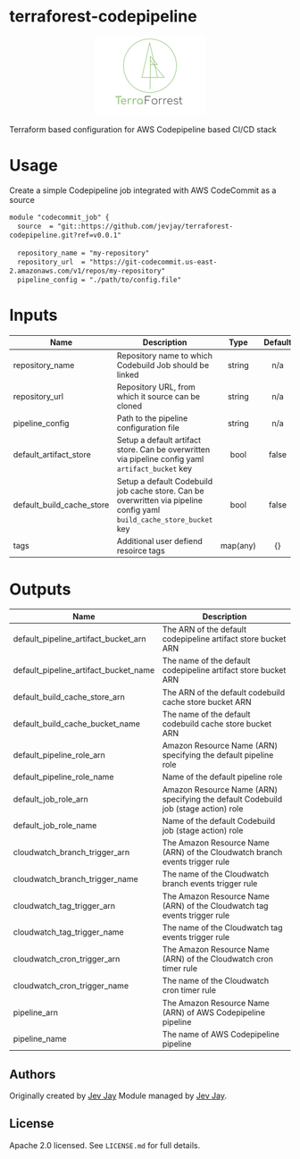 # terraforest-codepipeline

<p align="center">
  <img width="198" height="141" src="./img/logo.png">
</p>
Terraform based configuration for AWS Codepipeline based CI/CD stack

# Usage

Create a simple Codepipeline job integrated with AWS CodeCommit as a source

```hcl
module "codecommit_job" {
  source  = "git::https://github.com/jevjay/terraforest-codepipeline.git?ref=v0.0.1"

  repository_name = "my-repository"
  repository_url  = "https://git-codecommit.us-east-2.amazonaws.com/v1/repos/my-repository"
  pipeline_config = "./path/to/config.file"
```

# Inputs

| Name | Description | Type | Default | Required |
|------|-------------|:----:|:-----:|:-----:|
| repository\_name | Repository name to which Codebuild Job should be linked | string | n/a | yes |
| repository\_url | Repository URL, from which it source can be cloned | string | n/a | yes |
| pipeline\_config | Path to the pipeline configuration file | string | n/a | yes |
| default\_artifact\_store | Setup a default artifact store. Can be overwritten via pipeline config yaml `artifact_bucket` key | bool | false | no |
| default\_build\_cache\_store | Setup a default Codebuild job cache store. Can be overwritten via pipeline config yaml `build_cache_store_bucket` key | bool | false | no |
| tags | Additional user defiend resoirce tags | map(any) | \{\} | no |

# Outputs

| Name | Description |
|------|-------------|
| default\_pipeline\_artifact\_bucket\_arn | The ARN of the default codepipeline artifact store bucket ARN |
| default\_pipeline\_artifact\_bucket\_name | The name of the default codepipeline artifact store bucket ARN |
| default\_build\_cache\_store\_arn | The ARN of the default codebuild cache store bucket ARN |
| default\_build\_cache\_bucket\_name | The name of the default codebuild cache store bucket ARN |
| default\_pipeline\_role\_arn | Amazon Resource Name (ARN) specifying the default pipeline role |
| default\_pipeline\_role\_name | Name of the default pipeline role |
| default\_job\_role\_arn | Amazon Resource Name (ARN) specifying the default Codebuild job (stage action) role |
| default\_job\_role\_name | Name of the default Codebuild job (stage action) role |
| cloudwatch\_branch\_trigger\_arn | The Amazon Resource Name (ARN) of the Cloudwatch branch events trigger rule |
| cloudwatch\_branch\_trigger\_name | The name of the Cloudwatch branch events trigger rule |
| cloudwatch\_tag\_trigger\_arn | The Amazon Resource Name (ARN) of the Cloudwatch tag events trigger rule |
| cloudwatch\_tag\_trigger\_name | The name of the Cloudwatch tag events trigger rule |
| cloudwatch\_cron\_trigger\_arn | The Amazon Resource Name (ARN) of the Cloudwatch cron timer rule |
| cloudwatch\_cron\_trigger\_name | The name of the Cloudwatch cron timer rule |
| pipeline\_arn | The Amazon Resource Name (ARN) of AWS Codepipeline pipeline |
| pipeline\_name | The name of AWS Codepipeline pipeline |

## Authors

Originally created by [Jev Jay](https://github.com/jevjay)
Module managed by [Jev Jay](https://github.com/jevjay).

## License

Apache 2.0 licensed. See `LICENSE.md` for full details.
